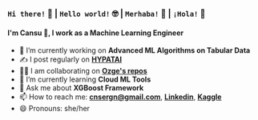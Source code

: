 ### ```Hi there!``` 👋 | ```Hello world!``` 🤓 | ```Merhaba!```  🦃 | ```¡Hola!``` 💃

#### I'm Cansu 🤝, I work as a Machine Learning Engineer 
- 🔭 I’m currently working on **Advanced ML Algorithms on Tabular Data**
- ✍️ I post regularly on [**HYPATAI**](https://medium.com/hypatai)
- 👯‍♀️ I am collaborating on [**Ozge's repos**](https://github.com/Ozgeersoyleyen)
- 🌱 I’m currently learning **Cloud ML Tools**
- 💬 Ask me about **XGBoost Framework**
- 📫 How to reach me: **cnsergn@gmail.com**, [**Linkedin**](https://www.linkedin.com/in/cansuerg/), [**Kaggle**](https://www.kaggle.com/cansu325945)
- 😄 Pronouns: she/her
